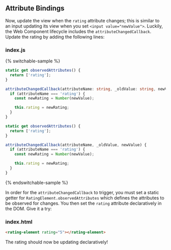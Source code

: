 ## Attribute Bindings

Now, update the view when the `rating` attribute changes; this is similar to an input updating its view when you set `<input value="newValue">`. Luckily, the Web Component lifecycle includes the `attributeChangedCallback`. Update the rating by adding the following lines:


### index.js

{% switchable-sample %}

```ts
static get observedAttributes() {
  return ['rating'];
}

attributeChangedCallback(attributeName: string, _oldValue: string, newValue: string) {
  if (attributeName === 'rating') {
    const newRating = Number(newValue);

    this.rating = newRating;
  }
}
```

```js
static get observedAttributes() {
  return ['rating'];
}

attributeChangedCallback(attributeName, _oldValue, newValue) {
  if (attributeName === 'rating') {
    const newRating = Number(newValue);

    this.rating = newRating;
  }
}
```

{% endswitchable-sample %}

In order for the `attributeChangedCallback` to trigger, you must set a static getter for `RatingElement.observedAttributes` which defines the attributes to be observed for changes. You then set the `rating` attribute declaratively in the DOM. Give it a try:

### index.html

```html
<rating-element rating="5"></rating-element>
```

The rating should now be updating declaratively!
